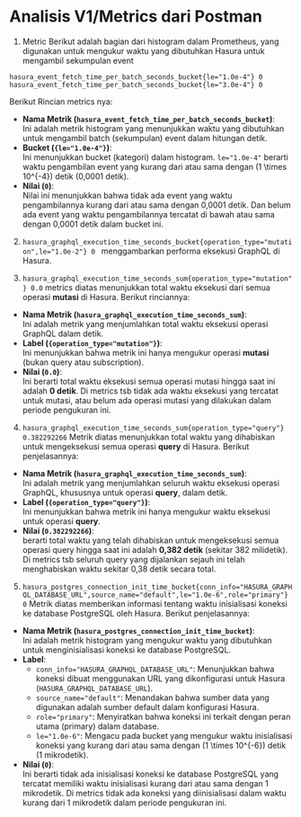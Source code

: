 
# Analisis V1/Metrics dari Postman 

1. Metric Berikut adalah bagian dari histogram dalam Prometheus, yang digunakan untuk mengukur waktu yang dibutuhkan Hasura untuk mengambil sekumpulan event


`hasura_event_fetch_time_per_batch_seconds_bucket{le="1.0e-4"} 0`
`hasura_event_fetch_time_per_batch_seconds_bucket{le="3.0e-4"} 0`

Berikut Rincian metrics nya:
- **Nama Metrik (`hasura_event_fetch_time_per_batch_seconds_bucket`)**:  
  Ini adalah metrik histogram yang menunjukkan waktu yang dibutuhkan untuk mengambil batch (sekumpulan) event dalam hitungan detik.
- **Bucket (`{le="1.0e-4"}`)**:  
  Ini menunjukkan bucket (kategori) dalam histogram. `le="1.0e-4"` berarti waktu pengambilan event yang kurang dari atau sama dengan \(1 \times 10^{-4}\) detik (0,0001 detik).
- **Nilai (`0`)**:  
  Nilai ini menunjukkan bahwa tidak ada event yang waktu pengambilannya kurang dari atau sama dengan 0,0001 detik.
Dan belum ada event yang waktu pengambilannya tercatat di bawah atau sama dengan 0,0001 detik dalam bucket ini.

2. `hasura_graphql_execution_time_seconds_bucket{operation_type="mutation",le="1.0e-2"} 0 `
menggambarkan performa eksekusi GraphQL di Hasura.

3. `hasura_graphql_execution_time_seconds_sum{operation_type="mutation"} 0.0` 
metrics diatas menunjukkan total waktu eksekusi dari semua operasi **mutasi** di Hasura. 
Berikut rinciannya:
- **Nama Metrik (`hasura_graphql_execution_time_seconds_sum`)**:  
  Ini adalah metrik yang menjumlahkan total waktu eksekusi operasi GraphQL dalam detik.
- **Label (`{operation_type="mutation"}`)**:  
  Ini menunjukkan bahwa metrik ini hanya mengukur operasi **mutasi** (bukan query atau subscription).
- **Nilai (`0.0`)**:  
  Ini berarti total waktu eksekusi semua operasi mutasi hingga saat ini adalah **0 detik**.
Di metrics tsb tidak ada waktu eksekusi yang tercatat untuk mutasi, atau belum ada operasi mutasi yang dilakukan dalam periode pengukuran ini.

4. `hasura_graphql_execution_time_seconds_sum{operation_type="query"} 0.382292266`
Metrik diatas menunjukkan total waktu yang dihabiskan untuk mengeksekusi semua operasi **query** di Hasura.
Berikut penjelasannya:
- **Nama Metrik (`hasura_graphql_execution_time_seconds_sum`)**:  
  Ini adalah metrik yang menjumlahkan seluruh waktu eksekusi operasi GraphQL, khususnya untuk operasi **query**, dalam detik.
- **Label (`{operation_type="query"}`)**:  
  Ini menunjukkan bahwa metrik ini hanya mengukur waktu eksekusi untuk operasi **query**.
- **Nilai (`0.382292266`)**:  
 berarti total waktu yang telah dihabiskan untuk mengeksekusi semua operasi query hingga saat ini adalah **0,382 detik** (sekitar 382 milidetik).
Di metrics tsb seluruh query yang dijalankan sejauh ini telah menghabiskan waktu sekitar 0,38 detik secara total.

5. `hasura_postgres_connection_init_time_bucket{conn_info="HASURA_GRAPHQL_DATABASE_URL",source_name="default",le="1.0e-6",role="primary"} 0` 
Metrik diatas memberikan informasi tentang waktu inisialisasi koneksi ke database PostgreSQL oleh Hasura. 
Berikut penjelasannya:
- **Nama Metrik (`hasura_postgres_connection_init_time_bucket`)**:  
  Ini adalah metrik histogram yang mengukur waktu yang dibutuhkan untuk menginisialisasi koneksi ke database PostgreSQL.
- **Label**:  
  - `conn_info="HASURA_GRAPHQL_DATABASE_URL"`: Menunjukkan bahwa koneksi dibuat menggunakan URL yang dikonfigurasi untuk Hasura (`HASURA_GRAPHQL_DATABASE_URL`).
  - `source_name="default"`: Menandakan bahwa sumber data yang digunakan adalah sumber default dalam konfigurasi Hasura.
  - `role="primary"`: Menyiratkan bahwa koneksi ini terkait dengan peran utama (primary) dalam database.
  - `le="1.0e-6"`: Mengacu pada bucket yang mengukur waktu inisialisasi koneksi yang kurang dari atau sama dengan \(1 \times 10^{-6}\) detik (1 mikrodetik).
- **Nilai (`0`)**:  
  Ini berarti tidak ada inisialisasi koneksi ke database PostgreSQL yang tercatat memiliki waktu inisialisasi kurang dari atau sama dengan 1 mikrodetik.
Di metrics tidak ada koneksi yang diinisialisasi dalam waktu kurang dari 1 mikrodetik dalam periode pengukuran ini.

